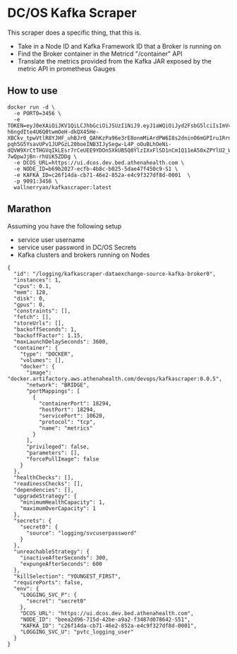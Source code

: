 
# DC/OS Kafka Scraper

This scraper does a specific thing, that this is.

- Take in a Node ID and Kafka Framework ID that a Broker is running on
- Find the Broker container in the Metricd "/container" API
- Translate the metrics provided from the Kafka JAR exposed by the metric API in prometheus Gauges

##  How to use

```
docker run -d \
  -e PORT0=3456 \
  -e TOKEN=eyJ0eXAiOiJKV1QiLCJhbGciOiJSUzI1NiJ9.eyJ1aWQiOiJyd2FsbG5lciIsImV4cCI6MTUwOTgxMzI0MX0.rCAWibKuSCJByYUenZ77JSrXq9WhZVAP31XjMdcestGaRAhwN-h6ngdIte4U6Q0twmOeH-dkQX45He-XBCkv_tpwVtlR8YJHF_uhBJr0_QAhKzPa96e3rE8onmMiArdPW6I8s2dninO6mGPIru1Rrn66z65xXesD6sF8IIg186dAZ72i9pN3O6lny9iMtjnM-pqh5G5YsavUPv1JUPGzL20boeINB3IJySegw-L4P_oOuBLhOeNi-dQVW9XrCtTHGVqIkLEsr7rCeUEE9YDOn5XkUB5Q8YlzIXxFlSD1nCm1Q11eA50xZPYlU2_WrIFIt-7wQpwJjBn-rhUiK5ZDDg \
  -e DCOS_URL=https://ui.dcos.dev.bed.athenahealth.com \
  -e NODE_ID=b69b2027-ecfb-4b8c-b025-5dae47f450c9-S1 \
  -e KAFKA_ID=c26f14da-cb71-46e2-852a-e4c9f327df8d-0001  \
  -p 9091:3456 \
  wallnerryan/kafkascraper:latest
```

## Marathon

Assuming you have the following setup

 - service user username
 - service user password in DC/OS Secrets
 - Kafka clusters and brokers running on Nodes

```
{
  "id": "/logging/kafkascraper-dataexchange-source-kafka-broker0",
  "instances": 1,
  "cpus": 0.1,
  "mem": 128,
  "disk": 0,
  "gpus": 0,
  "constraints": [],
  "fetch": [],
  "storeUrls": [],
  "backoffSeconds": 1,
  "backoffFactor": 1.15,
  "maxLaunchDelaySeconds": 3600,
  "container": {
    "type": "DOCKER",
    "volumes": [],
    "docker": {
      "image": "docker.artifactory.aws.athenahealth.com/devops/kafkascraper:0.0.5",
      "network": "BRIDGE",
      "portMappings": [
        {
          "containerPort": 18294,
          "hostPort": 18294,
          "servicePort": 10620,
          "protocol": "tcp",
          "name": "metrics"
        }
      ],
      "privileged": false,
      "parameters": [],
      "forcePullImage": false
    }
  },
  "healthChecks": [],
  "readinessChecks": [],
  "dependencies": [],
  "upgradeStrategy": {
    "minimumHealthCapacity": 1,
    "maximumOverCapacity": 1
  },
  "secrets": {
    "secret0": {
      "source": "logging/svcuserpassword"
    }
  },
  "unreachableStrategy": {
    "inactiveAfterSeconds": 300,
    "expungeAfterSeconds": 600
  },
  "killSelection": "YOUNGEST_FIRST",
  "requirePorts": false,
  "env": {
    "LOGGING_SVC_P": {
      "secret": "secret0"
    },
    "DCOS_URL": "https://ui.dcos.dev.bed.athenahealth.com",
    "NODE_ID": "beea2d96-715d-42be-a9a2-f3487d078642-S51",
    "KAFKA_ID": "c26f14da-cb71-46e2-852a-e4c9f327df8d-0001",
    "LOGGING_SVC_U": "pvtc_logging_user"
  }
}
```
